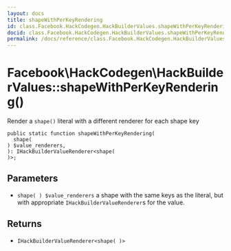```yaml
---
layout: docs
title: shapeWithPerKeyRendering
id: class.Facebook.HackCodegen.HackBuilderValues.shapeWithPerKeyRendering
docid: class.Facebook.HackCodegen.HackBuilderValues.shapeWithPerKeyRendering
permalink: /docs/reference/class.Facebook.HackCodegen.HackBuilderValues.shapeWithPerKeyRendering/
---
```

# Facebook\\HackCodegen\\HackBuilderValues::shapeWithPerKeyRendering()




Render a ` shape() ` literal with a different renderer for each shape key




``` Hack
public static function shapeWithPerKeyRendering(
  shape(
) $value_renderers,
): IHackBuilderValueRenderer<shape(
)>;
```




## Parameters




* ` shape( ) $value_renderers ` a shape with the same keys as the literal, but
  with appropriate `` IHackBuilderValueRenderer ``s for the value.




## Returns




- ` IHackBuilderValueRenderer<shape( )> `
